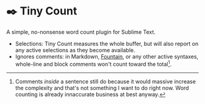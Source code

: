 # ✒️ Tiny Count

A simple, no-nonsense word count plugin for Sublime Text.

- Selections: Tiny Count measures the whole buffer, but will also report on any active selections as they become available.
- Ignores comments: in Markdown, [Fountain](https://github.com/qxoko/meander-sublime), or any other active syntaxes, whole-line and block comments won't count toward the total[^1].

[^1]: Comments *inside* a sentence still do because it would massive increase the complexity and that's not something I want to do right now.  Word counting is already innaccurate business at best anyway.
